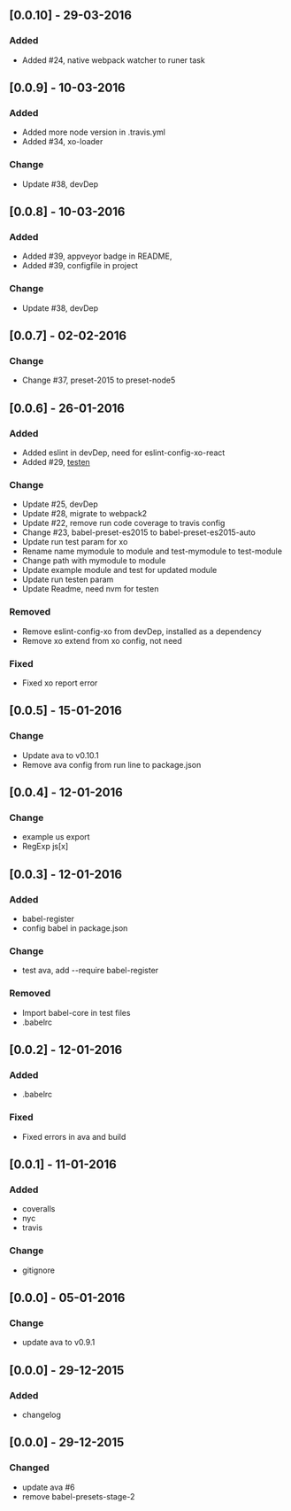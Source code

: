 ## [0.0.10] - 29-03-2016
### Added
- Added #24, native webpack watcher to runer task

## [0.0.9] - 10-03-2016
### Added
- Added more node version in .travis.yml
- Added #34, xo-loader

### Change
- Update #38, devDep

## [0.0.8] - 10-03-2016
### Added 
- Added #39, appveyor badge in README, 
- Added #39, configfile in project

### Change
- Update #38, devDep

## [0.0.7] - 02-02-2016
### Change
- Change #37, preset-2015 to preset-node5

## [0.0.6] - 26-01-2016
### Added
- Added eslint in devDep, need for eslint-config-xo-react
- Added #29, [testen](https://github.com/egoist/testen)

### Change
- Update #25, devDep
- Update #28, migrate to webpack2
- Update #22, remove run code coverage to travis config
- Change #23, babel-preset-es2015 to babel-preset-es2015-auto
- Update run test param for xo
- Rename name mymodule to module and test-mymodule to test-module 
- Change path with mymodule to module
- Update example module and test for updated module
- Update run testen param
- Update Readme, need nvm for testen


### Removed
- Remove eslint-config-xo from devDep, installed as a dependency
- Remove xo extend from xo config, not need

### Fixed
- Fixed xo report error

## [0.0.5] - 15-01-2016
### Change
- Update ava to v0.10.1
- Remove ava config from run line to package.json

## [0.0.4] - 12-01-2016
### Change
- example us export
- RegExp js[x]

## [0.0.3] - 12-01-2016
### Added
- babel-register
- config babel in package.json

### Change
- test ava, add --require babel-register

### Removed
- Import babel-core in test files
- .babelrc

## [0.0.2] - 12-01-2016
### Added
- .babelrc

### Fixed
- Fixed errors in ava and build

## [0.0.1] - 11-01-2016
### Added
- coveralls
- nyc 
- travis

### Change
- gitignore

## [0.0.0] - 05-01-2016
### Change
- update ava to v0.9.1

## [0.0.0] - 29-12-2015
### Added
- changelog

## [0.0.0] - 29-12-2015
### Changed
- update ava #6
- remove babel-presets-stage-2

